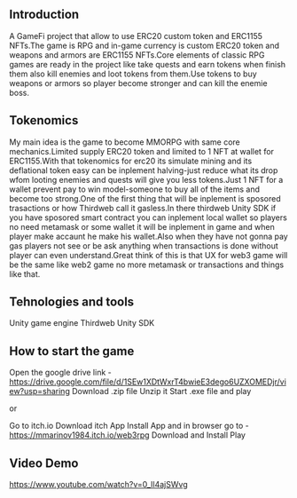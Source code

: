 ## Introduction

A GameFi project that allow to use ERC20 custom token and ERC1155 NFTs.The game is RPG and in-game currency is custom ERC20 token and weapons and armors are ERC1155 NFTs.Core elements of classic RPG games are ready in the project like take quests and earn tokens when finish them also kill enemies and loot tokens from them.Use tokens to buy weapons or armors so player become stronger and can kill the enemie boss.

## Tokenomics
My main idea is the game to become MMORPG with same core mechanics.Limited supply ERC20 token and limited to 1 NFT at wallet for ERC1155.With that tokenomics for erc20 its simulate mining and its deflational token easy can be inplement halving-just reduce what its drop wfom looting enemies and quests will give you less tokens.Just 1 NFT for a wallet prevent pay to win model-someone to buy all of the items and become too strong.One of the first thing that will be inplement is sposored trasactions or how Thirdweb call it gasless.In there thirdweb Unity SDK if you have sposored smart contract you can inplement local wallet so players no need metamask or some wallet it will be inplement in game and when player make accaunt he make his wallet.Also when they have not gonna pay gas players not see or be ask anything when transactions is done without player can even understand.Great think of this is that UX for web3 game will be the same like web2 game no more metamask or transactions and things like that. 

## Tehnologies and tools

Unity game engine
Thirdweb Unity SDK


## How to start the game 
Open the google drive link - https://drive.google.com/file/d/1SEw1XDtWxrT4bwieE3dego6UZXOMEDjr/view?usp=sharing
Download .zip file
Unzip it
Start .exe file and play 

or

Go to itch.io 
Download itch App
Install App and in browser go to - https://mmarinov1984.itch.io/web3rpg
Download and Install
Play


## Video Demo
https://www.youtube.com/watch?v=0_Il4ajSWvg

